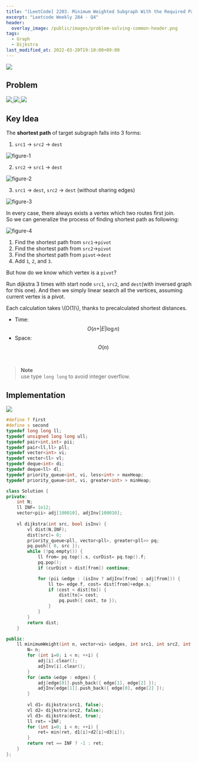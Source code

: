 ```yaml
---
title: "[LeetCode] 2203. Minimum Weighted Subgraph With the Required Paths explained"
excerpt: "Leetcode Weekly 284 - Q4"
header:
  overlay_image: /public/images/problem-solving-common-header.png
tags:
  - Graph
  - Dijkstra
last_modified_at: 2022-03-20T19:10:00+09:00
---
```

<a href="https://leetcode.com/">
    <img src="/public/images/leetcode-logo.jpeg"/>
</a>

## Problem
<a href="https://leetcode.com/problems/minimum-weighted-subgraph-with-the-required-paths/">
    <img src="/public/images/leetcode-2203-1.png"/>
    <img src="/public/images/leetcode-2203-2.png"/>
    <img src="/public/images/leetcode-2203-3.png"/>
</a>

<br/>

## Key Idea

The **shortest path** of target subgraph falls into 3 forms:  

1) `src1` -> `src2` -> `dest`  
<img src="/public/images/leetcode-2203-figure-1.png" title="figure-1">

2) `src2` -> `src1` -> `dest`  
<img src="/public/images/leetcode-2203-figure-2.png" title="figure-2">

3) `src1` -> `dest`, `src2` -> `dest` (without sharing edges)  
<img src="/public/images/leetcode-2203-figure-3.png" title="figure-3">

<br/>

In every case, there always exists a vertex which two routes first join.  
So we can generalize the process of finding shortest path as following:   

<img src="/public/images/leetcode-2203-figure-4.png" title="figure-4">

1. Find the shortest path from `src1`->`pivot`
2. Find the shortest path from `src2`->`pivot`
3. Find the shortest path from `pivot`->`dest`
4. Add `1`, `2`, and `3`.

But how do we know which vertex is a `pivot`?

Run dijkstra 3 times with start node `src1`, `src2`, and `dest`(with inversed graph for this one).
And then we simply linear search all the vertices, assuming current vertex is a pivot.

Each calculation takes \\(O(1)\\), thanks to precalculated shortest distances.

- Time: $$O(n + \vert{E}\vert\log{n})$$  
- Space: $$O(n)$$

<br/>

> **Note**  
use type `long long` to avoid integer overflow.

## Implementation

<img src="/public/images/leetcode-2203-result.png"/>

```cpp
#define f first
#define s second
typedef long long ll;
typedef unsigned long long ull;
typedef pair<int,int> pii;
typedef pair<ll,ll> pll;
typedef vector<int> vi;
typedef vector<ll> vl;
typedef deque<int> di;
typedef deque<ll> dl;
typedef priority_queue<int, vi, less<int> > maxHeap;
typedef priority_queue<int, vi, greater<int> > minHeap;

class Solution {
private:
    int N;
    ll INF= 1e12;
    vector<pii> adj[100010], adjInv[100010];
    
    vl dijkstra(int src, bool isInv) {
        vl dist(N,INF);
        dist[src]= 0;
        priority_queue<pll, vector<pll>, greater<pll>> pq;
        pq.push({ 0, src });
        while (!pq.empty()) {
            ll from= pq.top().s, curDist= pq.top().f;
            pq.pop();
            if (curDist > dist[from]) continue;

            for (pii &edge : (isInv ? adjInv[from] : adj[from])) {
                ll to= edge.f, cost= dist[from]+edge.s;
                if (cost < dist[to]) {
                    dist[to]= cost;
                    pq.push({ cost, to });
                }
            }
        }
        return dist;
    }

public:
    ll minimumWeight(int n, vector<vi> &edges, int src1, int src2, int dest) {
        N= n;
        for (int i=0; i < n; ++i) {
            adj[i].clear();
            adjInv[i].clear();
        }
        for (auto &edge : edges) {
            adj[edge[0]].push_back({ edge[1], edge[2] });
            adjInv[edge[1]].push_back({ edge[0], edge[2] });
        }
        
        vl d1= dijkstra(src1, false);
        vl d2= dijkstra(src2, false);
        vl d3= dijkstra(dest, true);
        ll ret= +INF;
        for (int i=0; i < n; ++i) {
            ret= min(ret, d1[i]+d2[i]+d3[i]);
        }
        return ret == INF ? -1 : ret;
    }
};
```